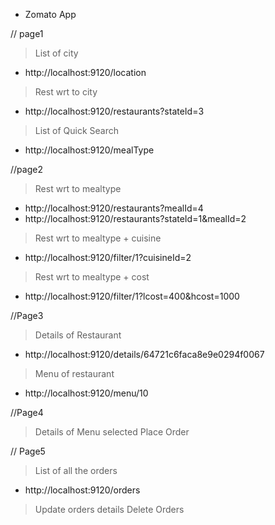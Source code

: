 * Zomato App

// page1
> List of city
* http://localhost:9120/location

> Rest wrt to city
* http://localhost:9120/restaurants?stateId=3

> List of Quick Search
* http://localhost:9120/mealType

//page2
> Rest wrt to mealtype
* http://localhost:9120/restaurants?mealId=4
* http://localhost:9120/restaurants?stateId=1&mealId=2

> Rest wrt to mealtype + cuisine
* http://localhost:9120/filter/1?cuisineId=2

> Rest wrt to mealtype + cost
* http://localhost:9120/filter/1?lcost=400&hcost=1000

//Page3
> Details of Restaurant
* http://localhost:9120/details/64721c6faca8e9e0294f0067
> Menu of restaurant
* http://localhost:9120/menu/10


//Page4
> Details of Menu selected
> Place Order

// Page5
> List of all the orders
* http://localhost:9120/orders

> Update orders details
> Delete Orders